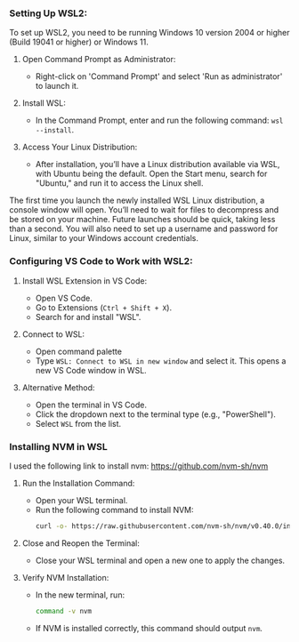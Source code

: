 ### **Setting Up WSL2**:

To set up WSL2, you need to be running Windows 10 version 2004 or higher (Build 19041 or higher) or Windows 11.

1. Open Command Prompt as Administrator:
   - Right-click on 'Command Prompt' and select 'Run as administrator' to launch it.

2. Install WSL:
   - In the Command Prompt, enter and run the following command: `wsl --install`.

3. Access Your Linux Distribution:
   - After installation, you’ll have a Linux distribution available via WSL, with Ubuntu being the default. Open the Start menu, search for "Ubuntu," and run it to access the Linux shell.

The first time you launch the newly installed WSL Linux distribution, a console window will open. You’ll need to wait for files to decompress and be stored on your machine. Future launches should be quick, taking less than a second. You will also need to set up a username and password for Linux, similar to your Windows account credentials.

### **Configuring VS Code to Work with WSL2**:

1. Install WSL Extension in VS Code:
   - Open VS Code.
   - Go to Extensions (`Ctrl + Shift + X`).
   - Search for and install "WSL".

2. Connect to WSL:
   - Open command palette
   - Type `WSL: Connect to WSL in new window` and select it. This opens a new VS Code window in WSL.

4. Alternative Method:
   - Open the terminal in VS Code.
   - Click the dropdown next to the terminal type (e.g., "PowerShell").
   - Select `WSL` from the list.

### **Installing NVM in WSL**
I used the following link to install nvm: https://github.com/nvm-sh/nvm
1. Run the Installation Command:
   - Open your WSL terminal.
   - Run the following command to install NVM:
     ```bash
     curl -o- https://raw.githubusercontent.com/nvm-sh/nvm/v0.40.0/install.sh | bash
     ```

2. Close and Reopen the Terminal:
   - Close your WSL terminal and open a new one to apply the changes.

3. Verify NVM Installation:
   - In the new terminal, run:
     ```bash
     command -v nvm
     ```
   - If NVM is installed correctly, this command should output `nvm`.
